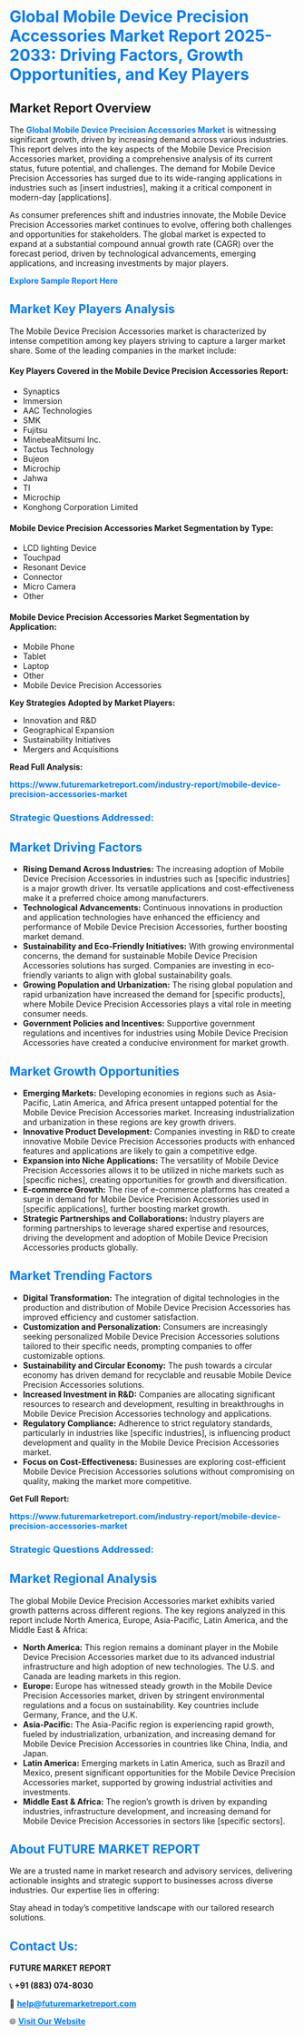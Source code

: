 <h1 style="color: #007BFF;">Global Mobile Device Precision Accessories Market Report 2025-2033: Driving Factors, Growth Opportunities, and Key Players</h1>

<section id="overview">
<h2>Market Report Overview</h2>
<p>The <a href="https://www.futuremarketreport.com/industry-report/mobile-device-precision-accessories-market" style="color: #007BFF; text-decoration: none;"><strong>Global Mobile Device Precision Accessories Market</strong></a> is witnessing significant growth, driven by increasing demand across various industries. This report delves into the key aspects of the Mobile Device Precision Accessories market, providing a comprehensive analysis of its current status, future potential, and challenges. The demand for Mobile Device Precision Accessories has surged due to its wide-ranging applications in industries such as [insert industries], making it a critical component in modern-day [applications].</p>
<p>As consumer preferences shift and industries innovate, the Mobile Device Precision Accessories market continues to evolve, offering both challenges and opportunities for stakeholders. The global market is expected to expand at a substantial compound annual growth rate (CAGR) over the forecast period, driven by technological advancements, emerging applications, and increasing investments by major players.</p>
</section>

<section id="overview">
<p><a href="https://www.futuremarketreport.com/request-sample/reportId=122089" style="color: #007BFF; text-decoration: none;"><strong>Explore Sample Report Here</strong></a></p>
</section>

<section id="key-players">
<h2 style="color: #007BFF;">Market Key Players Analysis</h2>
<p>The Mobile Device Precision Accessories market is characterized by intense competition among key players striving to capture a larger market share. Some of the leading companies in the market include:</p>
<h4>Key Players Covered in the Mobile Device Precision Accessories Report:</h4>
<ul><li>Synaptics</li><li>Immersion</li><li>AAC Technologies</li><li>SMK</li><li>Fujitsu</li><li>MinebeaMitsumi Inc.</li><li>Tactus Technology</li><li>Bujeon</li><li>Microchip</li><li>Jahwa</li><li>TI</li><li>Microchip</li><li>Konghong Corporation Limited</li></ul>
<h4>Mobile Device Precision Accessories Market Segmentation by Type:</h4>
<ul><li>LCD lighting Device</li><li>Touchpad</li><li>Resonant Device</li><li>Connector</li><li>Micro Camera</li><li>Other</li></ul>

<h4>Mobile Device Precision Accessories Market Segmentation by Application:</h4>
<ul><li>Mobile Phone</li><li>Tablet</li><li>Laptop</li><li>Other</li><li>Mobile Device Precision Accessories</li></ul>
<p><strong>Key Strategies Adopted by Market Players:</strong></p>
<ul>
<li>Innovation and R&D</li>
<li>Geographical Expansion</li>
<li>Sustainability Initiatives</li>
<li>Mergers and Acquisitions</li>
</ul>
</section>

<section>
<p><strong>Read Full Analysis: </strong></p><a href="https://www.futuremarketreport.com/industry-report/mobile-device-precision-accessories-market" style="color: #007BFF; text-decoration: none;"><strong>https://www.futuremarketreport.com/industry-report/mobile-device-precision-accessories-market</strong></a>
<h3 style="color: #007BFF;">Strategic Questions Addressed:</h3>
</section>

<section id="driving-factors">
<h2 style="color: #007BFF;">Market Driving Factors</h2>
<ul>
<li><strong>Rising Demand Across Industries:</strong> The increasing adoption of Mobile Device Precision Accessories in industries such as [specific industries] is a major growth driver. Its versatile applications and cost-effectiveness make it a preferred choice among manufacturers.</li>
<li><strong>Technological Advancements:</strong> Continuous innovations in production and application technologies have enhanced the efficiency and performance of Mobile Device Precision Accessories, further boosting market demand.</li>
<li><strong>Sustainability and Eco-Friendly Initiatives:</strong> With growing environmental concerns, the demand for sustainable Mobile Device Precision Accessories solutions has surged. Companies are investing in eco-friendly variants to align with global sustainability goals.</li>
<li><strong>Growing Population and Urbanization:</strong> The rising global population and rapid urbanization have increased the demand for [specific products], where Mobile Device Precision Accessories plays a vital role in meeting consumer needs.</li>
<li><strong>Government Policies and Incentives:</strong> Supportive government regulations and incentives for industries using Mobile Device Precision Accessories have created a conducive environment for market growth.</li>
</ul>
</section>

<section id="growth-opportunities">
<h2 style="color: #007BFF;">Market Growth Opportunities</h2>
<ul>
<li><strong>Emerging Markets:</strong> Developing economies in regions such as Asia-Pacific, Latin America, and Africa present untapped potential for the Mobile Device Precision Accessories market. Increasing industrialization and urbanization in these regions are key growth drivers.</li>
<li><strong>Innovative Product Development:</strong> Companies investing in R&D to create innovative Mobile Device Precision Accessories products with enhanced features and applications are likely to gain a competitive edge.</li>
<li><strong>Expansion into Niche Applications:</strong> The versatility of Mobile Device Precision Accessories allows it to be utilized in niche markets such as [specific niches], creating opportunities for growth and diversification.</li>
<li><strong>E-commerce Growth:</strong> The rise of e-commerce platforms has created a surge in demand for Mobile Device Precision Accessories used in [specific applications], further boosting market growth.</li>
<li><strong>Strategic Partnerships and Collaborations:</strong> Industry players are forming partnerships to leverage shared expertise and resources, driving the development and adoption of Mobile Device Precision Accessories products globally.</li>
</ul>
</section>

<section id="trending-factors">
<h2 style="color: #007BFF;">Market Trending Factors</h2>
<ul>
<li><strong>Digital Transformation:</strong> The integration of digital technologies in the production and distribution of Mobile Device Precision Accessories has improved efficiency and customer satisfaction.</li>
<li><strong>Customization and Personalization:</strong> Consumers are increasingly seeking personalized Mobile Device Precision Accessories solutions tailored to their specific needs, prompting companies to offer customizable options.</li>
<li><strong>Sustainability and Circular Economy:</strong> The push towards a circular economy has driven demand for recyclable and reusable Mobile Device Precision Accessories solutions.</li>
<li><strong>Increased Investment in R&D:</strong> Companies are allocating significant resources to research and development, resulting in breakthroughs in Mobile Device Precision Accessories technology and applications.</li>
<li><strong>Regulatory Compliance:</strong> Adherence to strict regulatory standards, particularly in industries like [specific industries], is influencing product development and quality in the Mobile Device Precision Accessories market.</li>
<li><strong>Focus on Cost-Effectiveness:</strong> Businesses are exploring cost-efficient Mobile Device Precision Accessories solutions without compromising on quality, making the market more competitive.</li>
</ul>
</section>

<section>
<p><strong>Get Full Report: </strong></p><a href="https://www.futuremarketreport.com/industry-report/mobile-device-precision-accessories-market" style="color: #007BFF; text-decoration: none;"><strong>https://www.futuremarketreport.com/industry-report/mobile-device-precision-accessories-market</strong></a>
<h3 style="color: #007BFF;">Strategic Questions Addressed:</h3>
</section>


<section id="regional-analysis">
<h2 style="color: #007BFF;">Market Regional Analysis</h2>
<p>The global Mobile Device Precision Accessories market exhibits varied growth patterns across different regions. The key regions analyzed in this report include North America, Europe, Asia-Pacific, Latin America, and the Middle East & Africa:</p>
<ul>
<li><strong>North America:</strong> This region remains a dominant player in the Mobile Device Precision Accessories market due to its advanced industrial infrastructure and high adoption of new technologies. The U.S. and Canada are leading markets in this region.</li>
<li><strong>Europe:</strong> Europe has witnessed steady growth in the Mobile Device Precision Accessories market, driven by stringent environmental regulations and a focus on sustainability. Key countries include Germany, France, and the U.K.</li>
<li><strong>Asia-Pacific:</strong> The Asia-Pacific region is experiencing rapid growth, fueled by industrialization, urbanization, and increasing demand for Mobile Device Precision Accessories in countries like China, India, and Japan.</li>
<li><strong>Latin America:</strong> Emerging markets in Latin America, such as Brazil and Mexico, present significant opportunities for the Mobile Device Precision Accessories market, supported by growing industrial activities and investments.</li>
<li><strong>Middle East & Africa:</strong> The region’s growth is driven by expanding industries, infrastructure development, and increasing demand for Mobile Device Precision Accessories in sectors like [specific sectors].</li>
</ul>
</section>

<footer>
<h2 style="color: #007BFF;">About FUTURE MARKET REPORT</h2>
<p>We are a trusted name in market research and advisory services, delivering actionable insights and strategic support to businesses across diverse industries. Our expertise lies in offering:</p>

<p>Stay ahead in today’s competitive landscape with our tailored research solutions.</p>

<h2 style="color: #007BFF;">Contact Us:</h2>
<p><strong>FUTURE MARKET REPORT</strong></p>
<p>📞 <strong>+91 (883) 074-8030</strong></p>
<p>📧 <strong><a href="mailto:help@futuremarketreport.com" style="color: #007BFF;">help@futuremarketreport.com</a></strong></p>
<p>🌐 <strong><a href="https://www.futuremarketreport.com/" style="color: #007BFF;">Visit Our Website</a></strong></p>
</footer>